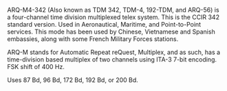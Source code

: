 ARQ-M4-342 (Also known as TDM 342, TDM-4, 192-TDM, and ARQ-56) is a four-channel time division multiplexed telex system. This is the CCIR 342 standard version. Used in Aeronautical, Maritime, and Point-to-Point services. This mode has been used by Chinese, Vietnamese and Spanish embassies, along with some French Military Forces stations.

ARQ-M stands for Automatic Repeat reQuest, Multiplex, and as such, has a time-division based multiplex of two channels using ITA-3 7-bit encoding. FSK shift of 400 Hz.

Uses 87 Bd, 96 Bd, 172 Bd, 192 Bd, or 200 Bd.